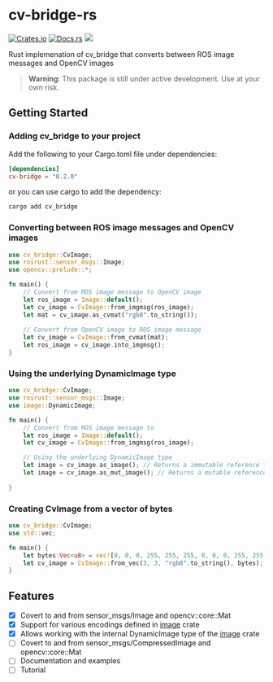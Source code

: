 # cv-bridge-rs
[![Crates.io](https://img.shields.io/crates/v/cv-bridge.svg)](https://crates.io/crates/cv-bridge)
[![Docs.rs](https://docs.rs/cv-bridge/badge.svg)](https://docs.rs/cv-bridge)
<img src="https://img.shields.io/badge/built_with-Rust-dca282.svg">

Rust implemenation of cv_bridge that converts between ROS image messages and OpenCV images

> **Warning**: This package is still under active development. Use at your own risk.  
## Getting Started
### Adding cv_bridge to your project
Add the following to your Cargo.toml file under dependencies:
```toml
[dependencies]
cv-bridge = "0.2.0"
```
or you can use cargo to add the dependency:
```bash
cargo add cv_bridge
```

### Converting between ROS image messages and OpenCV images
```rust
use cv_bridge::CvImage;
use rosrust::sensor_msgs::Image;
use opencv::prelude::*;

fn main() {
    // Convert from ROS image message to OpenCV image
    let ros_image = Image::default();
    let cv_image = CvImage::from_imgmsg(ros_image);
    let mat = cv_image.as_cvmat("rgb8".to_string());
   
    // Convert from OpenCV image to ROS image message
    let cv_image = CvImage::from_cvmat(mat);
    let ros_image = cv_image.into_imgmsg();
}
```

### Using the underlying DynamicImage type
```rust
use cv_bridge::CvImage;
use rosrust::sensor_msgs::Image;
use image::DynamicImage;

fn main() {
    // Convert from ROS image message to 
    let ros_image = Image::default();
    let cv_image = CvImage::from_imgmsg(ros_image);

    // Using the underlying DynamicImage type
    let image = cv_image.as_image(); // Returns a immutable reference to the underlying DynamicImage
    let image = cv_image.as_mut_image(); // Returns a mutable reference to the underlying DynamicImage
    
}
```

### Creating CvImage from a vector of bytes
```rust
use cv_bridge::CvImage;
use std::vec;

fn main() {
    let bytes:Vec<u8> = vec![0, 0, 0, 255, 255, 255, 0, 0, 0, 255, 255, 255, 0, 0, 0, 255, 255, 255, 0, 0, 0, 255, 255, 255, 0, 0, 0]; // 3x3 image with 3 channels
    let cv_image = CvImage::from_vec(3, 3, "rgb8".to_string(), bytes); // width, height, encoding, bytes
}
```

## Features
- [x] Covert to and from sensor_msgs/Image and opencv::core::Mat
- [x] Support for various encodings defined in [image](https://docs.rs/image/latest/image/enum.ColorType.html) crate
- [x] Allows working with the internal DynamicImage type of the [image](https://docs.rs/image/latest/image/enum.DynamicImage.html) crate
- [ ] Covert to and from sensor_msgs/CompressedImage and opencv::core::Mat
- [ ] Documentation and examples
- [ ] Tutorial